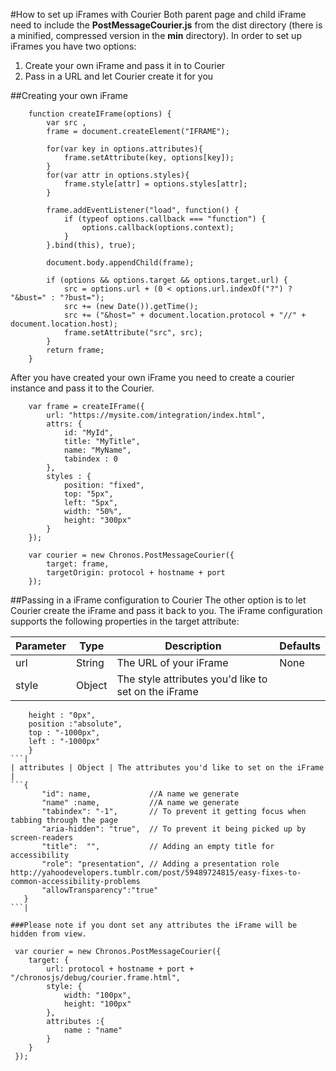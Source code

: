 #How to set up iFrames with Courier
Both parent page and child iFrame need to include the <b>PostMessageCourier.js</b> from the dist directory (there is a minified, compressed version in the <b>min</b> directory).
In order to set up iFrames you have two options:
1. Create your own iFrame and pass it in to Courier
2. Pass in a URL and let Courier create it for you


##Creating your own iFrame
```
    function createIFrame(options) {
        var src ,
        frame = document.createElement("IFRAME");

        for(var key in options.attributes){
            frame.setAttribute(key, options[key]);
        }
        for(var attr in options.styles){
            frame.style[attr] = options.styles[attr];
        }

        frame.addEventListener("load", function() {
            if (typeof options.callback === "function") {
                options.callback(options.context);
            }
        }.bind(this), true);

        document.body.appendChild(frame);

        if (options && options.target && options.target.url) {
            src = options.url + (0 < options.url.indexOf("?") ? "&bust=" : "?bust=");
            src += (new Date()).getTime();
            src += ("&host=" + document.location.protocol + "//" + document.location.host);
            frame.setAttribute("src", src);
        }
        return frame;
    }
```
After you have created your own iFrame you need to create a courier instance and pass it to the Courier.

```
    var frame = createIFrame({
        url: "https://mysite.com/integration/index.html",
        attrs: {
            id: "MyId",
            title: "MyTitle",
            name: "MyName",
            tabindex : 0
        },
        styles : {
            position: "fixed",
            top: "5px",
            left: "5px",
            width: "50%",
            height: "300px"
        }
    });

    var courier = new Chronos.PostMessageCourier({
        target: frame,
        targetOrigin: protocol + hostname + port
    });
```

##Passing in a iFrame configuration to Courier
The other option is to let Courier create the iFrame and pass it back to you.
The iFrame configuration supports the following properties in the target attribute:

| Parameter | Type | Description |  Defaults |
| ---       | ---  | ---         | ---       |
| url | String | The URL of your iFrame | None |
| style | Object | The style attributes you'd like to set on the iFrame |
 ```{ width :"0px",
     height : "0px",
     position :"absolute",
     top : "-1000px",
     left : "-1000px"
     }
 ```|
| attributes | Object | The attributes you'd like to set on the iFrame |
 ```{
        "id": name,             //A name we generate
        "name" :name,           //A name we generate
        "tabindex": "-1",       // To prevent it getting focus when tabbing through the page
        "aria-hidden": "true",  // To prevent it being picked up by screen-readers
        "title":  "",           // Adding an empty title for accessibility
        "role": "presentation", // Adding a presentation role http://yahoodevelopers.tumblr.com/post/59489724815/easy-fixes-to-common-accessibility-problems
        "allowTransparency":"true"
    }
 ```|

###Please note if you dont set any attributes the iFrame will be hidden from view.

```
     var courier = new Chronos.PostMessageCourier({
        target: {
            url: protocol + hostname + port + "/chronosjs/debug/courier.frame.html",
            style: {
                width: "100px",
                height: "100px"
            },
            attributes :{
                name : "name"
            }
        }
     });
```




